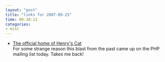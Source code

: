 ```yaml
---
layout: "post"
title: "links for 2007-09-25"
time: 00:38:11
categories: 
- misc
---
```

<ul>
	<li>
		<div><a href="http://www.henryscat.com/">The official home of Henry's Cat</a></div>
		<div>For some strange reason this blast from the past came up on the PHP mailing list today. Takes me back!</div>
	</li>
</ul>
